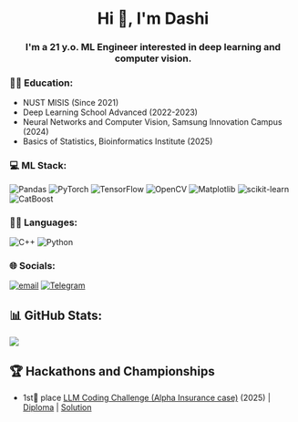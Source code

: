 <h1 align="center">Hi 👋, I'm Dashi</h1>
<h3 align="center">I'm a 21 y.o. ML Engineer interested in deep learning and computer vision.</h3>


### 👨‍🎓 Education:

- NUST MISIS (Since 2021)  
- Deep Learning School Advanced (2022-2023)  
- Neural Networks and Computer Vision, Samsung Innovation Campus (2024)
- Basics of Statistics, Bioinformatics Institute (2025)  


### 💻 ML Stack:
![Pandas](https://img.shields.io/badge/pandas-%23150458.svg?style=for-the-badge&logo=pandas&logoColor=white) 
![PyTorch](https://img.shields.io/badge/PyTorch-%23EE4C2C.svg?style=for-the-badge&logo=PyTorch&logoColor=white) 
![TensorFlow](https://img.shields.io/badge/TensorFlow-%23FF6F00.svg?style=for-the-badge&logo=TensorFlow&logoColor=white) 
![OpenCV](https://img.shields.io/badge/opencv-%23white.svg?style=for-the-badge&logo=opencv&logoColor=white) 
![Matplotlib](https://img.shields.io/badge/Matplotlib-%23ffffff.svg?style=for-the-badge&logo=Matplotlib&logoColor=black) 
![scikit-learn](https://img.shields.io/badge/scikit--learn-%23F7931E.svg?style=for-the-badge&logo=scikit-learn&logoColor=white) 
![CatBoost](https://img.shields.io/badge/CatBoost-%23ffcc00.svg?style=for-the-badge&logo=catboost&logoColor=black)  


### 🧑‍💻 Languages:

![C++](https://img.shields.io/badge/c++-%2300599C.svg?style=for-the-badge&logo=c%2B%2B&logoColor=white) 
![Python](https://img.shields.io/badge/python-3670A0?style=for-the-badge&logo=python&logoColor=ffdd54) 

### 🌐 Socials:
[![email](https://img.shields.io/badge/Email-D14836?logo=gmail&logoColor=white)](mailto:megres1337@mail.ru) 
[![Telegram](https://img.shields.io/badge/Telegram-2CA5E0?logo=telegram&logoColor=white)](https://t.me/dashik1337)

## 📊 GitHub Stats:
![](https://github-readme-stats.vercel.app/api?username=Dashibug&theme=merko&hide_border=true&include_all_commits=false&count_private=false)<br/>


## 🏆 Hackathons and Championships
- 1st🥇 place [LLM Coding Challenge (Alpha Insurance case)](http://llm-challenge.com) (2025) | [Diploma](https://disk.yandex.ru/i/219QJztZcuuFNQ) | [Solution](https://github.com/ez3nx/llm-coding-challenge)

<!-- Proudly created with GPRM ( https://gprm.itsvg.in ) -->
